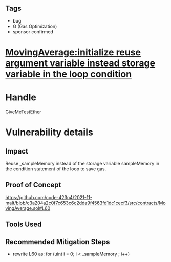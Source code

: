 ## Tags

- bug
- G (Gas Optimization)
- sponsor confirmed

# [MovingAverage:initialize reuse argument variable instead storage variable in the loop condition](https://github.com/code-423n4/2021-11-malt-findings/issues/209) 

# Handle

GiveMeTestEther


# Vulnerability details

## Impact
Reuse _sampleMemory instead of the storage variable sampleMemory in the condition statement of the loop to save gas.

## Proof of Concept
https://github.com/code-423n4/2021-11-malt/blob/c3a204a2c0f7c653c6c2dda9f4563fd1dc1cecf3/src/contracts/MovingAverage.sol#L60
## Tools Used

## Recommended Mitigation Steps
- rewrite L60 as: for (uint i = 0; i < _sampleMemory ; i++)

